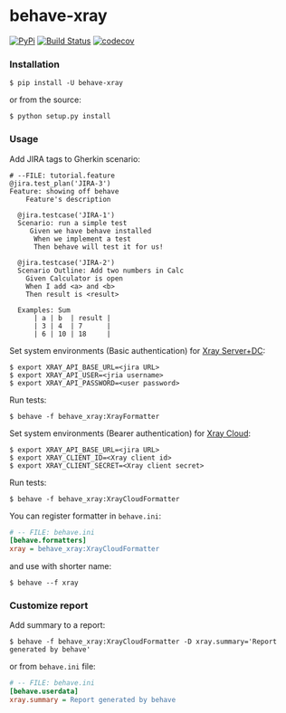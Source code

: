 # behave-xray

[![PyPi](https://img.shields.io/pypi/v/behave-xray.png)](https://pypi.python.org/pypi/behave-xray)
[![Build Status](https://github.com/fundakol/behave-xray/actions/workflows/main.yml/badge.svg?branch=master)](https://github.com/fundakol/behave-xray/actions?query=workflow?master)
[![codecov](https://codecov.io/gh/fundakol/behave-xray/branch/master/graph/badge.svg?token=VV1DMT3605)](https://codecov.io/gh/fundakol/behave-xray)

### Installation


```shell
$ pip install -U behave-xray
```

or from the source:

```shell
$ python setup.py install
```
### Usage

Add JIRA tags to Gherkin scenario:

```gherkin
# --FILE: tutorial.feature
@jira.test_plan('JIRA-3')
Feature: showing off behave
    Feature's description

  @jira.testcase('JIRA-1')
  Scenario: run a simple test
     Given we have behave installed
      When we implement a test
      Then behave will test it for us!

  @jira.testcase('JIRA-2')
  Scenario Outline: Add two numbers in Calc
    Given Calculator is open
    When I add <a> and <b>
    Then result is <result>

  Examples: Sum
      | a | b  | result |
      | 3 | 4  | 7      |
      | 6 | 10 | 18     |
```

Set system environments (Basic authentication) for [Xray Server+DC](https://docs.getxray.app/display/XRAY/REST+API):
```shell
$ export XRAY_API_BASE_URL=<jira URL>
$ export XRAY_API_USER=<jria username>
$ export XRAY_API_PASSWORD=<user password>
```

Run tests:

```shell
$ behave -f behave_xray:XrayFormatter
```

Set system environments (Bearer authentication) for [Xray Cloud](https://docs.getxray.app/display/XRAYCLOUD/REST+API):
```shell
$ export XRAY_API_BASE_URL=<jira URL>
$ export XRAY_CLIENT_ID=<Xray client id>
$ export XRAY_CLIENT_SECRET=<Xray client secret>
```

Run tests:

```shell
$ behave -f behave_xray:XrayCloudFormatter
```

You can register formatter in `behave.ini`:

```ini
# -- FILE: behave.ini
[behave.formatters]
xray = behave_xray:XrayCloudFormatter
```

and use with shorter name:

```shell
$ behave --f xray
```

### Customize report

Add summary to a report:

```shell
$ behave -f behave_xray:XrayCloudFormatter -D xray.summary='Report generated by behave'
```
or from `behave.ini` file:

```ini
# -- FILE: behave.ini
[behave.userdata]
xray.summary = Report generated by behave
```
